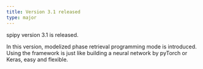 ```yaml
---
title: Version 3.1 released
type: major
---
```


spipy version 3.1 is released.

In this version, modelized phase retrieval programming mode is introduced. Using the framework is just like building a neural network by pyTorch or Keras, easy and flexible.